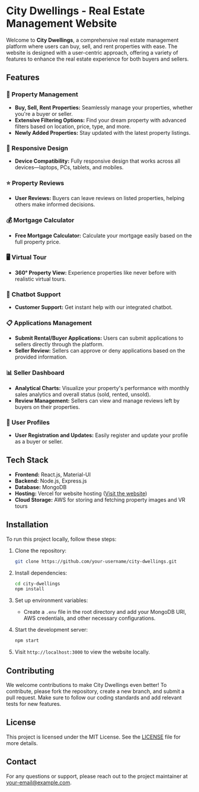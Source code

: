 
# City Dwellings - Real Estate Management Website

Welcome to **City Dwellings**, a comprehensive real estate management platform where users can buy, sell, and rent properties with ease. The website is designed with a user-centric approach, offering a variety of features to enhance the real estate experience for both buyers and sellers.

## Features

### 🏡 Property Management
- **Buy, Sell, Rent Properties:** Seamlessly manage your properties, whether you're a buyer or seller.
- **Extensive Filtering Options:** Find your dream property with advanced filters based on location, price, type, and more.
- **Newly Added Properties:** Stay updated with the latest property listings.

### 📱 Responsive Design
- **Device Compatibility:** Fully responsive design that works across all devices—laptops, PCs, tablets, and mobiles.

### ⭐ Property Reviews
- **User Reviews:** Buyers can leave reviews on listed properties, helping others make informed decisions.

### 💰 Mortgage Calculator
- **Free Mortgage Calculator:** Calculate your mortgage easily based on the full property price.

### 🖥️ Virtual Tour
- **360° Property View:** Experience properties like never before with realistic virtual tours.

### 🤖 Chatbot Support
- **Customer Support:** Get instant help with our integrated chatbot.

### 📋 Applications Management
- **Submit Rental/Buyer Applications:** Users can submit applications to sellers directly through the platform.
- **Seller Review:** Sellers can approve or deny applications based on the provided information.

### 📊 Seller Dashboard
- **Analytical Charts:** Visualize your property's performance with monthly sales analytics and overall status (sold, rented, unsold).
- **Review Management:** Sellers can view and manage reviews left by buyers on their properties.

### 👥 User Profiles
- **User Registration and Updates:** Easily register and update your profile as a buyer or seller.

## Tech Stack

- **Frontend:** React.js, Material-UI
- **Backend:** Node.js, Express.js
- **Database:** MongoDB
- **Hosting:** Vercel for website hosting ([Visit the website](https://city-dwellings-app.vercel.app/))
- **Cloud Storage:** AWS for storing and fetching property images and VR tours

## Installation

To run this project locally, follow these steps:

1. Clone the repository:
   ```bash
   git clone https://github.com/your-username/city-dwellings.git
   ```
2. Install dependencies:
   ```bash
   cd city-dwellings
   npm install
   ```
3. Set up environment variables:
   - Create a `.env` file in the root directory and add your MongoDB URI, AWS credentials, and other necessary configurations.

4. Start the development server:
   ```bash
   npm start
   ```
5. Visit `http://localhost:3000` to view the website locally.

## Contributing

We welcome contributions to make City Dwellings even better! To contribute, please fork the repository, create a new branch, and submit a pull request. Make sure to follow our coding standards and add relevant tests for new features.

## License

This project is licensed under the MIT License. See the [LICENSE](LICENSE) file for more details.

## Contact

For any questions or support, please reach out to the project maintainer at [your-email@example.com](mailto:your-email@example.com).
